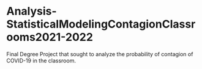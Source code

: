 # Analysis-StatisticalModelingContagionClassrooms2021-2022
Final Degree Project that sought to analyze the probability of contagion of COVID-19 in the classroom.
